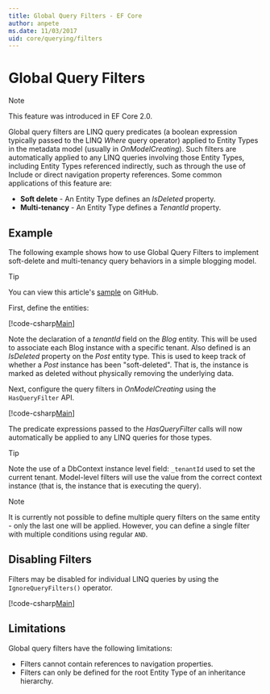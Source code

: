 ```yaml
---
title: Global Query Filters - EF Core
author: anpete
ms.date: 11/03/2017
uid: core/querying/filters
---
```

# Global Query Filters

> [!NOTE]
> This feature was introduced in EF Core 2.0.

Global query filters are LINQ query predicates (a boolean expression typically passed to the LINQ *Where* query operator) applied to Entity Types in the metadata model (usually in *OnModelCreating*). Such filters are automatically applied to any LINQ queries involving those Entity Types, including Entity Types referenced indirectly, such as through the use of Include or direct navigation property references. Some common applications of this feature are:

* **Soft delete** - An Entity Type defines an *IsDeleted* property.
* **Multi-tenancy** - An Entity Type defines a *TenantId* property.

## Example

The following example shows how to use Global Query Filters to implement soft-delete and multi-tenancy query behaviors in a simple blogging model.

> [!TIP]
> You can view this article's [sample](https://github.com/aspnet/EntityFramework.Docs/tree/master/samples/core/QueryFilters) on GitHub.

First, define the entities:

[!code-csharp[Main](../../../samples/core/QueryFilters/Program.cs#Entities)]

Note the declaration of a _tenantId_ field on the _Blog_ entity. This will be used to associate each Blog instance with a specific tenant. Also defined is an _IsDeleted_ property on the _Post_ entity type. This is used to keep track of whether a _Post_ instance has been "soft-deleted". That is, the instance is marked as deleted without physically removing the underlying data.

Next, configure the query filters in _OnModelCreating_ using the `HasQueryFilter` API.

[!code-csharp[Main](../../../samples/core/QueryFilters/Program.cs#Configuration)]

The predicate expressions passed to the _HasQueryFilter_ calls will now automatically be applied to any LINQ queries for those types.

> [!TIP]
> Note the use of a DbContext instance level field: `_tenantId` used to set the current tenant. Model-level filters will use the value from the correct context instance (that is, the instance that is executing the query).

> [!NOTE]
> It is currently not possible to define multiple query filters on the same entity - only the last one will be applied. However, you can define a single filter with multiple conditions using regular `AND`.

## Disabling Filters

Filters may be disabled for individual LINQ queries by using the `IgnoreQueryFilters()` operator.

[!code-csharp[Main](../../../samples/core/QueryFilters/Program.cs#IgnoreFilters)]

## Limitations

Global query filters have the following limitations:

* Filters cannot contain references to navigation properties.
* Filters can only be defined for the root Entity Type of an inheritance hierarchy.
